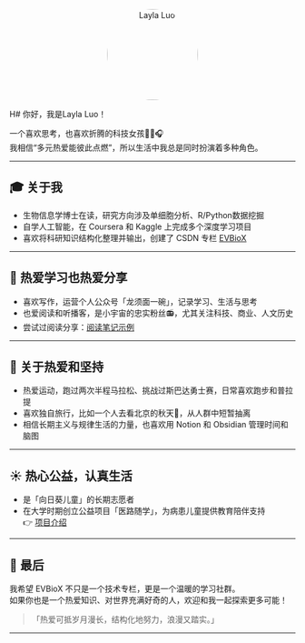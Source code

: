 <p align="center">
  <img src="{{ '/img/img-me.jpg' | relative_url }}" alt="Layla Luo" width="160" style="border-radius: 50%;" />
</p>

H# 你好，我是Layla Luo！

一个喜欢思考，也喜欢折腾的科技女孩👟📖🎧  
我相信“多元热爱能彼此点燃”，所以生活中我总是同时扮演着多种角色。

---

## 🎓 关于我

- 生物信息学博士在读，研究方向涉及单细胞分析、R/Python数据挖掘
- 自学人工智能，在 Coursera 和 Kaggle 上完成多个深度学习项目
- 喜欢将科研知识结构化整理并输出，创建了 CSDN 专栏 [EVBioX](https://blog.csdn.net/layla_luo/category_12990926.html)

---

## 🧠 热爱学习也热爱分享

- 喜欢写作，运营个人公众号「龙须面一碗」，记录学习、生活与思考
- 也爱阅读和听播客，是小宇宙的忠实粉丝📻，尤其关注科技、商业、人文历史
- 尝试过阅读分享：[阅读笔记示例](https://mp.weixin.qq.com/s/xiPFM1ZuAruQBGfrK6K79A)

---

## 💪 关于热爱和坚持

- 热爱运动，跑过两次半程马拉松、挑战过斯巴达勇士赛，日常喜欢跑步和普拉提
- 喜欢独自旅行，比如一个人去看北京的秋天🍂，从人群中短暂抽离
- 相信长期主义与规律生活的力量，也喜欢用 Notion 和 Obsidian 管理时间和脑图

---

## ☀️ 热心公益，认真生活

- 是「向日葵儿童」的长期志愿者
- 在大学时期创立公益项目「医路随学」，为病患儿童提供教育陪伴支持  
  👉 [项目介绍](https://mp.weixin.qq.com/s/pVHW41wQlodoArGHvW-FSA)

---

## 💜 最后

我希望 EVBioX 不只是一个技术专栏，更是一个温暖的学习社群。  
如果你也是一个热爱知识、对世界充满好奇的人，欢迎和我一起探索更多可能！

> 「热爱可抵岁月漫长，结构化地努力，浪漫又踏实。」

---
